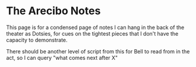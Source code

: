 # The Arecibo Notes

This page is for a condensed page of notes I can hang in the back of the theater as Dotsies, for cues on the tightest pieces that I don't have the capacity to demonstrate.

There should be another level of script from this for Bell to read from in the act, so I can query "what comes next after X"
